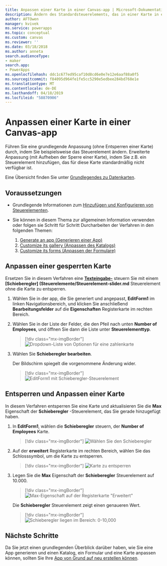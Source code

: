 ```yaml
---
title: Anpassen einer Karte in einer Canvas-app | Microsoft-Dokumentation
description: Ändern des Standardsteuerelements, das in einer Karte in einem Details-angezeigt wird oder Edit-Formular in einer Canvas-app
author: AFTOwen
manager: kvivek
ms.service: powerapps
ms.topic: conceptual
ms.custom: canvas
ms.reviewer: ''
ms.date: 03/18/2018
ms.author: anneta
search.audienceType:
- maker
search.app:
- PowerApps
ms.openlocfilehash: ddc1c677ed95caf10d8cd6e0e7e12e6aaf88a0f5
ms.sourcegitcommit: f84095d964fe1fe5cc5290e5edbee284bd768e1e
ms.translationtype: MT
ms.contentlocale: de-DE
ms.lasthandoff: 04/18/2019
ms.locfileid: "58870906"
---
```

# <a name="customize-a-card-in-a-canvas-app"></a>Anpassen einer Karte in einer Canvas-app

Führen Sie eine grundlegende Anpassung (ohne Entsperren einer Karte) durch, indem Sie beispielsweise das Steuerelement ändern. Erweiterte Anpassung (mit Aufheben der Sperre einer Karte), indem Sie z.B. ein Steuerelement hinzufügen, das für diese Karte standardmäßig nicht verfügbar ist.

Eine Übersicht finden Sie unter [Grundlegendes zu Datenkarten](working-with-cards.md).

## <a name="prerequisites"></a>Voraussetzungen

- Grundlegende Informationen zum [Hinzufügen und Konfigurieren von Steuerelementen](add-configure-controls.md).
- Sie können in diesem Thema zur allgemeinen Information verwenden oder folgen sie Schritt für Schritt Durcharbeiten der Verfahren in den folgenden Themen:

    1. [Generate an app (Generieren einer App)](data-platform-create-app.md)
    1. [Customize its gallery (Anpassen des Katalogs)](customize-layout-sharepoint.md)
    1. [Customize its forms (Anpassen der Formulare)](customize-forms-sharepoint.md)

## <a name="customize-a-locked-card"></a>Anpassen einer gesperrten Karte

Ersetzen Sie in diesem Verfahren eine **[Texteingabe-](controls/control-text-input.md)** steuern Sie mit einem **[Schieberegler] (Steuerelemente/Steuerelement-slider.md** Steuerelement ohne die Karte zu entsperren.

1. Wählen Sie in der app, die Sie generiert und angepasst, **EditForm1** im linken Navigationsbereich, und klicken Sie anschließend **Bearbeitungsfelder** auf die **Eigenschaften** Registerkarte im rechten Bereich.

1. Wählen Sie in der Liste der Felder, die den Pfeil nach unten **Number of Employees**, und öffnen Sie dann die Liste unter **Steuerelementtyp**.

    > [!div class="mx-imgBorder"]
    > ![Dropdown-Liste von Optionen für eine zahlenkarte](./media/customize-card/card-selector.png)

1. Wählen Sie **Schieberegler bearbeiten**.

    Der Bildschirm spiegelt die vorgenommene Änderung wider.

    > [!div class="mx-imgBorder"]
    > ![EditForm1 mit Schieberegler-Steuerelement](./media/customize-card/add-slider.png)

## <a name="unlock-and-customize-a-card"></a>Entsperren und Anpassen einer Karte

In diesem Verfahren entsperren Sie eine Karte und aktualisieren Sie die **Max** Eigenschaft der **Schieberegler** -Steuerelement, das Sie gerade hinzugefügt haben.

1. In **EditForm1**, wählen die **Schieberegler** steuern, der **Number of Employees** Karte.

    > [!div class="mx-imgBorder"]
    > ![Wählen Sie den Schieberegler](./media/customize-card/select-slider.png)

1. Auf der **erweitert** Registerkarte im rechten Bereich, wählen Sie das Schlosssymbol, um die Karte zu entsperren.

    > [!div class="mx-imgBorder"]
    > ![Karte zu entsperren](./media/customize-card/lock-icon.png)

1. Legen Sie die **Max** Eigenschaft der **Schieberegler** Steuerelement auf 10.000.

    > [!div class="mx-imgBorder"]
    > ![Max-Eigenschaft auf der Registerkarte "Erweitert"](./media/customize-card/max-property.png)

    Die **Schieberegler** Steuerelement zeigt einen genaueren Wert.

    > [!div class="mx-imgBorder"]
    > ![Schieberegler liegen im Bereich: 0-10,000](./media/customize-card/final-slider.png)

## <a name="next-steps"></a>Nächste Schritte

Da Sie jetzt einen grundlegenden Überblick darüber haben, wie Sie eine App generieren und einen Katalog, ein Formular und eine Karte anpassen können, sollten Sie Ihre [App von Grund auf neu erstellen können](data-platform-create-app-scratch.md).